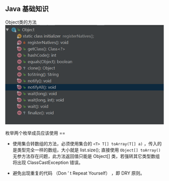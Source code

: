## Java 基础知识

Object类的方法
![Object类的方法](ObjectMethod.png)

枚举两个枚举成员应该使用 ==

* 使用集合转数组的方法，必须使用集合的 `<T> T[] toArray(T[] a)` ，传入的是类型完全一样的数组，大小就是 list.size();
直接使用 `Object[] toArray()`无参方法存在问题，此方法返回值只能是 Object[] 类，若强转其它类型数组将出现 ClassCastException 错误。

* 避免出现重复的代码 （Don ’ t Repeat Yourself） ，即 DRY 原则。